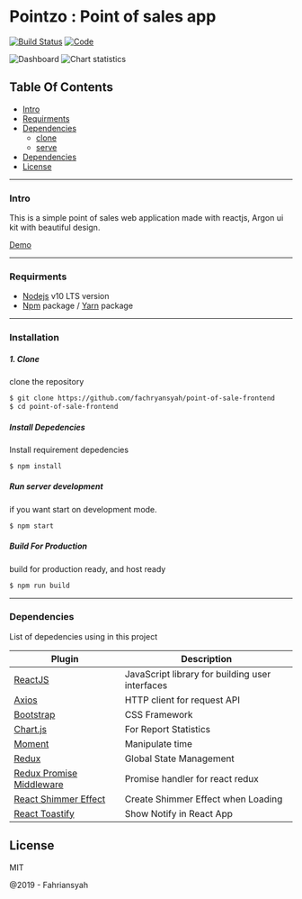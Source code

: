 # Pointzo : Point of sales app

[![Build Status](https://travis-ci.org/joemccann/dillinger.svg?branch=master)](https://travis-ci.org/joemccann/dillinger)
[![Code](https://camo.githubusercontent.com/65f7d034f575d55d73f27883473847130e1ead2e/68747470733a2f2f696d672e736869656c64732e696f2f62616467652f436f64652532305374796c652d5374616e646172642d79656c6c6f772e737667)](https://standardjs.com)

![Dashboard](https://i.ibb.co/Bsqm5cG/Screenshot-from-2019-10-19-00-13-33.png)
![Chart statistics](https://i.ibb.co/C6sFyKG/chart.png)


## Table Of Contents

*  [Intro](https://github.com/fachryansyah/point-of-sale-frontend#Intro)
*  [Requirments](https://github.com/fachryansyah/point-of-sale-frontend#Requirments)
*  [Dependencies](https://github.com/fachryansyah/point-of-sale-frontend#Dependencies)
    *  [clone](https://github.com/fachryansyah/point-of-sale-frontend#Clone)
    *  [serve](https://github.com/fachryansyah/point-of-sale-frontend#Serve)
* [Dependencies](https://github.com/fachryansyah/point-of-sale-frontend#Dependencies)
* [License](https://github.com/fachryansyah/point-of-sale-frontend#License)
___
### Intro

This is a simple point of sales web application made with reactjs, Argon ui kit with beautiful design.

[Demo](http://pointzoo.zeblogic.com)

___

### Requirments

* [Nodejs](https://nodejs.org/en/) v10 LTS version
* [Npm](https://www.npmjs.com/get-npm) package / [Yarn](https://yarnpkg.com/lang/en/docs/install/#mac-stable) package
___

### Installation

##### 1. Clone
clone the repository

```sh
$ git clone https://github.com/fachryansyah/point-of-sale-frontend
$ cd point-of-sale-frontend
```

##### Install Depedencies
Install requirement depedencies

```sh
$ npm install
```

##### Run server development
if you want start on development mode.

```sh
$ npm start
```

##### Build For Production
build for production ready, and host ready

```sh
$ npm run build
```
___

### Dependencies

List of depedencies using in this project

| Plugin | Description |
| ------ | ------ |
| [ReactJS](https://reactjs.org) | JavaScript library for building user interfaces |
| [Axios](https://github.com/axios/axios) | HTTP client for request API |
| [Bootstrap](https://getbootstrap.com) | CSS Framework |
| [Chart.js](https://www.chartjs.org) | For Report Statistics |
| [Moment](https://momentjs.com) | Manipulate time |
| [Redux](https://redux.js.org) | Global State Management |
| [Redux Promise Middleware](https://www.npmjs.com/package/redux-promise-middleware) | Promise handler for react redux |
| [React Shimmer Effect](https://www.npmjs.com/package/react-shimmer-effect) | Create Shimmer Effect when Loading |
| [React Toastify](https://www.npmjs.com/package/react-toastify) | Show Notify in React App |


License
----

MIT


@2019 - Fahriansyah
